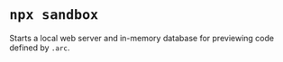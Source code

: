 # `npx sandbox`

Starts a local web server and in-memory database for previewing code defined by `.arc`.

<script src="https://asciinema.org/a/181950.js" id="asciicast-181950" async data-autoplay="true" data-size="big"></script>
